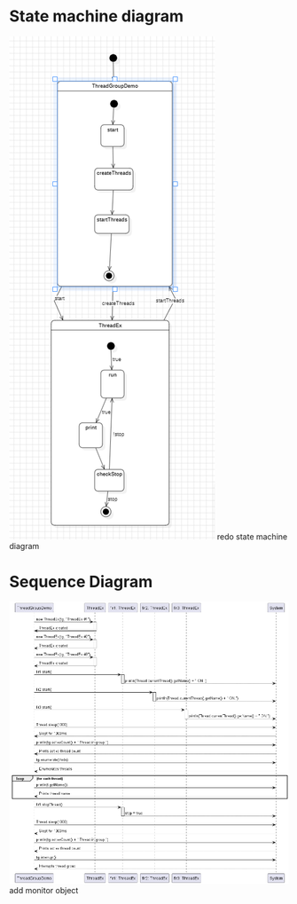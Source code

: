 # State machine diagram
![StateMachineDiagram.PNG](diagrams%2FStateMachineDiagram.PNG)
redo state machine diagram
# Sequence Diagram
![sequenceDiagram.png](diagrams%2FsequenceDiagram.png)
add monitor object